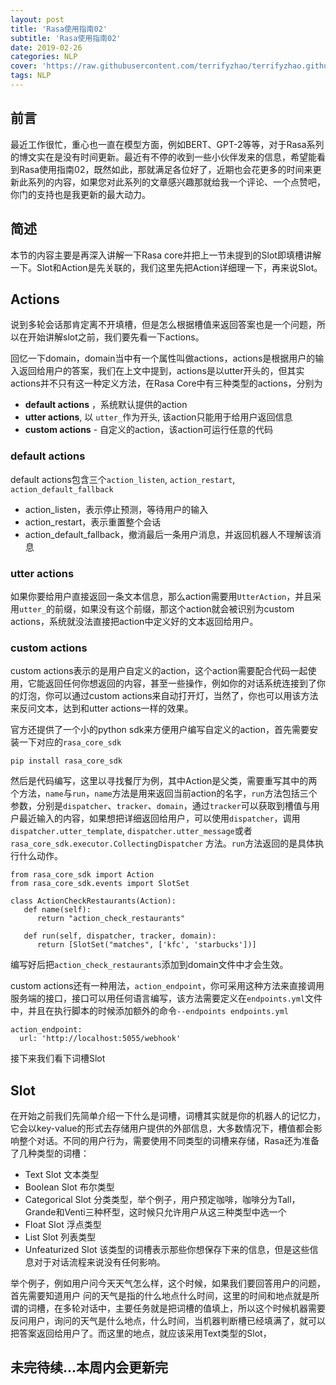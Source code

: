 ```yaml
---
layout: post
title: 'Rasa使用指南02'
subtitle: 'Rasa使用指南02'
date: 2019-02-26
categories: NLP
cover: 'https://raw.githubusercontent.com/terrifyzhao/terrifyzhao.github.io/master/assets/img/2019-02-26-Rasa%E4%BD%BF%E7%94%A8%E6%8C%87%E5%8D%9702/cover.jpg'
tags: NLP
---
```


## **前言**

最近工作很忙，重心也一直在模型方面，例如BERT、GPT-2等等，对于Rasa系列的博文实在是没有时间更新。最近有不停的收到一些小伙伴发来的信息，希望能看到Rasa使用指南02，既然如此，那就满足各位好了，近期也会花更多的时间来更新此系列的内容，如果您对此系列的文章感兴趣那就给我一个评论、一个点赞吧，你门的支持也是我更新的最大动力。

## **简述**

本节的内容主要是再深入讲解一下Rasa core并把上一节未提到的Slot即填槽讲解一下。Slot和Action是先关联的，我们这里先把Action详细理一下，再来说Slot。

## **Actions**

说到多轮会话那肯定离不开填槽，但是怎么根据槽值来返回答案也是一个问题，所以在开始讲解slot之前，我们要先看一下actions。

回忆一下domain，domain当中有一个属性叫做actions，actions是根据用户的输入返回给用户的答案，我们在上文中提到，actions是以utter开头的，但其实actions并不只有这一种定义方法，在Rasa Core中有三种类型的actions，分别为

+ **default actions** ，系统默认提供的action
+ **utter actions**, 以 `utter_`作为开头, 该action只能用于给用户返回信息
+ **custom actions** - 自定义的action，该action可运行任意的代码


### **default actions**

default actions包含三个`action_listen`, `action_restart`, `action_default_fallback`

+ action_listen，表示停止预测，等待用户的输入
+ action_restart，表示重置整个会话
+ action_default_fallback，撤消最后一条用户消息，并返回机器人不理解该消息


### **utter actions**

如果你要给用户直接返回一条文本信息，那么action需要用`UtterAction`，并且采用`utter_`的前缀，如果没有这个前缀，那这个action就会被识别为custom actions，系统就没法直接把action中定义好的文本返回给用户。

### **custom actions**

custom actions表示的是用户自定义的action，这个action需要配合代码一起使用，它能返回任何你想返回的内容，甚至一些操作，例如你的对话系统连接到了你的灯泡，你可以通过custom actions来自动打开灯，当然了，你也可以用该方法来反问文本，达到和utter actions一样的效果。

官方还提供了一个小的python sdk来方便用户编写自定义的action，首先需要安装一下对应的`rasa_core_sdk`

```
pip install rasa_core_sdk
```

然后是代码编写，这里以寻找餐厅为例，其中Action是父类，需要重写其中的两个方法，`name`与`run`，`name`方法是用来返回当前action的名字，`run`方法包括三个参数，分别是`dispatcher`、`tracker`、`domain`，通过`tracker`可以获取到槽值与用户最近输入的内容，如果想把详细返回给用户，可以使用`dispatcher`，调用 `dispatcher.utter_template`, `dispatcher.utter_message`或者`rasa_core_sdk.executor.CollectingDispatcher` 方法。`run`方法返回的是具体执行什么动作。

```
from rasa_core_sdk import Action
from rasa_core_sdk.events import SlotSet

class ActionCheckRestaurants(Action):
   def name(self):
      return "action_check_restaurants"

   def run(self, dispatcher, tracker, domain):
      return [SlotSet("matches", ['kfc', 'starbucks'])]
```

编写好后把`action_check_restaurants`添加到domain文件中才会生效。

custom actions还有一种用法，`action_endpoint`，你可采用这种方法来直接调用服务端的接口，接口可以用任何语言编写，该方法需要定义在`endpoints.yml`文件中，并且在执行脚本的时候添加额外的命令`--endpoints endpoints.yml`
```
action_endpoint:
  url: 'http://localhost:5055/webhook'
```


接下来我们看下词槽Slot

## **Slot**

在开始之前我们先简单介绍一下什么是词槽，词槽其实就是你的机器人的记忆力，它会以key-value的形式去存储用户提供的外部信息，大多数情况下，槽值都会影响整个对话。不同的用户行为，需要使用不同类型的词槽来存储，Rasa还为准备了几种类型的词槽：

+ Text Slot 文本类型
+ Boolean Slot 布尔类型
+ Categorical Slot 分类类型，举个例子，用户预定咖啡，咖啡分为Tall，Grande和Venti三种杯型，这时候只允许用户从这三种类型中选一个
+ Float Slot 浮点类型
+ List Slot 列表类型
+ Unfeaturized Slot 该类型的词槽表示那些你想保存下来的信息，但是这些信息对于对话流程来说没有任何影响。

举个例子，例如用户问今天天气怎么样，这个时候，如果我们要回答用户的问题，首先需要知道用户 问的天气是指的什么地点什么时间，这里的时间和地点就是所谓的词槽，在多轮对话中，主要任务就是把词槽的值填上，所以这个时候机器需要反问用户，询问的天气是什么地点，什么时间，当机器判断槽已经填满了，就可以把答案返回给用户了。而这里的地点，就应该采用Text类型的Slot，








## 未完待续...本周内会更新完





















